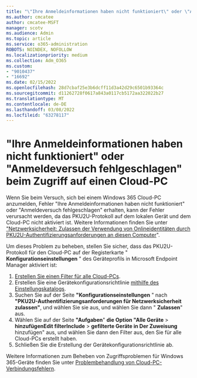 ```yaml
---
title: "\"Ihre Anmeldeinformationen haben nicht funktioniert\" oder \"Anmeldeversuch fehlgeschlagen\" beim Zugriff auf einen Cloud-PC"
ms.author: cmcatee
author: cmcatee-MSFT
manager: scotv
ms.audience: Admin
ms.topic: article
ms.service: o365-administration
ROBOTS: NOINDEX, NOFOLLOW
ms.localizationpriority: medium
ms.collection: Adm_O365
ms.custom:
- "9010437"
- "16692"
ms.date: 02/15/2022
ms.openlocfilehash: 28d7cbaf25e3b6dcff11d3a42d29c6501b93364c
ms.sourcegitcommit: d11262728f0617a843a0117cb5172aa322022b27
ms.translationtype: MT
ms.contentlocale: de-DE
ms.lasthandoff: 03/08/2022
ms.locfileid: "63278117"
---
```

# <a name="your-credentials-did-not-work-or-logon-attempt-failed-when-accessing-a-cloud-pc"></a>"Ihre Anmeldeinformationen haben nicht funktioniert" oder "Anmeldeversuch fehlgeschlagen" beim Zugriff auf einen Cloud-PC

Wenn Sie beim Versuch, sich bei einem Windows 365 Cloud-PC anzumelden, Fehler "Ihre Anmeldeinformationen haben nicht funktioniert" oder "Anmeldeversuch fehlgeschlagen" erhalten, kann der Fehler verursacht werden, da das PKU2U-Protokoll auf dem lokalen Gerät und dem Cloud-PC nicht aktiviert ist. Weitere Informationen finden Sie unter ["Netzwerksicherheit: Zulassen der Verwendung von Onlineidentitäten durch PKU2U-Authentifizierungsanforderungen an diesen Computer](https://docs.microsoft.com/windows/security/threat-protection/security-policy-settings/network-security-allow-pku2u-authentication-requests-to-this-computer-to-use-online-identities)".

Um dieses Problem zu beheben, stellen Sie sicher, dass das PKU2U-Protokoll für den Cloud-PC auf der Registerkarte " **Konfigurationseinstellungen** " des Geräteprofils in Microsoft Endpoint Manager aktiviert ist:  

1. [Erstellen Sie einen Filter für alle Cloud-PCs](https://docs.microsoft.com/windows-365/enterprise/create-filter).
2. Erstellen Sie eine Gerätekonfigurationsrichtlinie [mithilfe des Einstellungskatalogs](https://docs.microsoft.com/mem/intune/configuration/settings-catalog).
3. Suchen Sie auf der Seite **"Konfigurationseinstellungen** " nach **"PKU2U-Authentifizierungsanforderungen für Netzwerksicherheit zulassen"**, und wählen Sie sie aus, und wählen Sie dann " **Zulassen**" aus.
4. Wählen Sie auf der Seite **"Aufgaben**" **die Option "Alle Geräte** >  **hinzufügenEdit filterInclude** >  **gefilterte Geräte in Der Zuweisung** hinzufügen" aus, und wählen Sie dann den Filter aus, den Sie für alle Cloud-PCs erstellt haben.
5. Schließen Sie die Erstellung der Gerätekonfigurationsrichtlinie ab.

Weitere Informationen zum Beheben von Zugriffsproblemen für Windows 365-Geräte finden Sie unter [Problembehandlung von Cloud-PC-Verbindungsfehlern](https://docs.microsoft.com/windows-365/enterprise/connection-errors).
